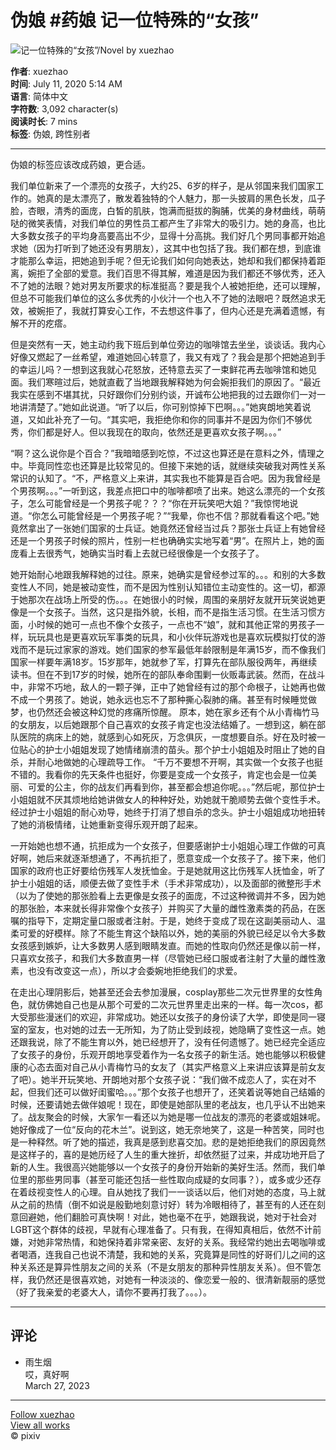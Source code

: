 # 伪娘 #药娘 记一位特殊的“女孩”

![记一位特殊的“女孩”/Novel by xuezhao](https://i.pximg.net/c/600x600/novel-cover-master/img/2022/07/23/00/08/26/ci13303009_880d511541589882d7e664d9c7367f1d_master1200.jpg)

**作者**: xuezhao  
**时间**: July 11, 2020 5:14 AM  
**语言**: 简体中文  
**字符数**: 3,092 character(s)  
**阅读时长**: 7 mins  
**标签**: 伪娘, 跨性别者  

---

伪娘的标签应该改成药娘，更合适。

我们单位新来了一个漂亮的女孩子，大约25、6岁的样子，是从邻国来我们国家工作的。她真的是太漂亮了，散发着独特的个人魅力，那一头披肩的黑色长发，瓜子脸，杏眼，清秀的面庞，白皙的肌肤，饱满而挺拔的胸脯，优美的身材曲线，萌萌哒的微笑表情，对我们单位的男性员工都产生了非常大的吸引力。她的身高，也比大多数女孩子的平均身高要高出不少，显得十分高挑。我们好几个男同事都开始追求她（因为打听到了她还没有男朋友），这其中也包括了我。我们都在想，到底谁才能那么幸运，把她追到手呢？但无论我们如何向她表达，她却和我们都保持着距离，婉拒了全部的爱意。我们百思不得其解，难道是因为我们都还不够优秀，还入不了她的法眼？她对男友所要求的标准挺高？要是我个人被她拒绝，还可以理解，但总不可能我们单位的这么多优秀的小伙汁一个也入不了她的法眼吧？既然追求无效，被婉拒了，我就打算安心工作，不去想这件事了，但内心还是充满着遗憾，有解不开的疙瘩。

但是突然有一天，她主动约我下班后到单位旁边的咖啡馆去坐坐，谈谈话。我内心好像又燃起了一丝希望，难道她回心转意了，我又有戏了？我会是那个把她追到手的幸运儿吗？一想到这我就心花怒放，还特意去买了一束鲜花再去咖啡馆和她见面。我们寒暄过后，她就直截了当地跟我解释她为何会婉拒我们的原因了。“最近我实在感到不堪其扰，只好跟你们分别约谈，开诚布公地把我的过去跟你们一对一地讲清楚了。”她如此说道。“听了以后，你可别惊掉下巴啊。。。”她爽朗地笑着说道，又如此补充了一句。“其实吧，我拒绝你和你的同事并不是因为你们不够优秀，你们都是好人。但以我现在的取向，依然还是更喜欢女孩子啊。。。” 

“啊？这么说你是个百合？”我暗暗感到吃惊，不过这也算还是在意料之外，情理之中。毕竟同性恋也还算是比较常见的。但接下来她的话，就继续突破我对两性关系常识的认知了。“不，严格意义上来讲，其实我也不能算是百合吧。因为我曾经是个男孩啊。。。”一听到这，我差点把口中的咖啡都喷了出来。她这么漂亮的一个女孩子，怎么可能曾经是一个男孩子呢？？？“你在开玩笑吧大姐？”我惊愕地说道。“你怎么可能曾经是一个男孩子呢？”“我晕，你也不信？那就看看这个吧。”她竟然拿出了一张她们国家的士兵证。她竟然还曾经当过兵？那张士兵证上有她曾经还是一个男孩子时候的照片，性别一栏也确确实实地写着“男”。在照片上，她的面庞看上去很秀气，她确实当时看上去就已经很像是一个女孩子了。

她开始耐心地跟我解释她的过往。原来，她确实是曾经参过军的。。。和别的大多数变性人不同，她是被动变性，而不是因为性别认知错位主动变性的。这一切，都源于她那次在战场上所受的伤。。。在她很小的时候，周围的亲朋好友就开玩笑说她更像是一个女孩子。当然，这只是指外貌，长相，而不是指生活习惯。在生活习惯方面，小时候的她可一点也不像个女孩子，一点也不“娘”，就和其他正常的男孩子一样，玩玩具也是更喜欢玩军事类的玩具，和小伙伴玩游戏也是喜欢玩模拟打仗的游戏而不是玩过家家的游戏。她们国家的参军最低年龄限制是年满15岁，而不像我们国家一样要年满18岁。15岁那年，她就参了军，打算先在部队服役两年，再继续读书。但在不到17岁的时候，她所在的部队奉命围剿一伙贩毒武装。然而，在战斗中，非常不巧地，敌人的一颗子弹，正中了她曾经有过的那个命根子，让她再也做不成一个男孩了。她说，她永远也忘不了那种撕心裂肺的痛。甚至有时候睡觉做梦，也仍然还会被这种幻觉的疼痛所惊醒。 原本，她在家乡还有个从小青梅竹马的女朋友，以后她跟那个自己喜欢的女孩子肯定也没法结婚了。一想到这，躺在部队医院的病床上的她，就感到心如死灰，万念俱灰，一度想要自杀。好在及时被一位贴心的护士小姐姐发现了她情绪崩溃的苗头。那个护士小姐姐及时阻止了她的自杀，并耐心地做她的心理疏导工作。 “千万不要想不开啊，其实做一个女孩子也挺不错的。我看你的先天条件也挺好，你要是变成一个女孩子，肯定也会是一位美丽、可爱的公主，你的战友们再看到你，甚至都会想追你呢。。。”然后呢，那位护士小姐姐就不厌其烦地给她讲做女人的种种好处，劝她就干脆顺势去做个变性手术。经过护士小姐姐的耐心劝导，她终于打消了想自杀的念头。护士小姐姐成功地扭转了她的消极情绪，让她重新变得乐观开朗了起来。

一开始她也想不通，抗拒成为一个女孩子，但要感谢护士小姐姐心理工作做的可真好啊，她后来就逐渐想通了，不再抗拒了，愿意变成一个女孩子了。接下来，他们国家的政府也正好要给伤残军人发抚恤金。于是她就用这比伤残军人抚恤金，听了护士小姐姐的话，顺便去做了变性手术（手术非常成功），以及面部的微整形手术（以为了使她的那张脸看上去更像是女孩子的面庞，不过这种微调并不多，因为她的那张脸，本来就长得非常像个女孩子）并购买了大量的雌性激素类的药品，在医嘱的指导下，定期定量口服或者注射。于是，她终于变成了现在这副美丽动人、温柔可爱的好模样。除了不能生育这个缺陷以外，她的美丽的外貌已经足以令大多数女孩感到嫉妒，让大多数男人感到眼睛发直。而她的性取向仍然还是像以前一样，只喜欢女孩子，和我们大多数直男一样（尽管她已经口服或者注射了大量的雌性激素，也没有改变这一点），所以才会委婉地拒绝我们的求爱。

在走出心理阴影后，她甚至还会去参加漫展，cosplay那些二次元世界里的女性角色，就仿佛她自己也是从那个可爱的二次元世界里走出来的一样。每一次cos，都大受那些漫迷们的欢迎，非常成功。她还以女孩子的身份读了大学，即使是同一寝室的室友，也对她的过去一无所知，为了防止受到歧视，她隐瞒了变性这一点。她还跟我说，除了不能生育以外，她已经想开了，没有任何遗憾了。她已经完全适应了女孩子的身份，乐观开朗地享受着作为一名女孩子的新生活。她也能够以积极健康的心态去面对自己从小青梅竹马的女友了（其实严格意义上来讲应该算是前女友了吧）。她半开玩笑地、开朗地对那个女孩子说：“我们做不成恋人了，实在对不起，但我们还可以做好闺蜜哈。。。”那个女孩子也想开了，还笑着说等她自己结婚的时候，还要请她去做伴娘呢！现在，即使是她部队里的老战友，也几乎认不出她来了。战友聚会的时候，大家乍一看还以为她是哪一位战友的漂亮的老婆或姐妹呢。她好像成了一位“反向的花木兰”。说到这，她无奈地笑了，这是一种苦笑，同时也是一种释然。听了她的描述，我真是感到悲喜交加。悲的是她拒绝我们的原因竟然是这样子的，喜的是她历经了人生的重大挫折，却依然挺了过来，并成功地开启了新的人生。我很高兴她能够以一个女孩子的身份开始新的美好生活。然而，我们单位里的那些男同事（甚至可能还包括一些性取向成疑的女同事？），或多或少还存在着歧视变性人的心理。自从她找了我们一一谈话以后，他们对她的态度，马上就从之前的热情（倒不如说是殷勤地刻意讨好）转为冷眼相待了，甚至有的人还在刻意回避她，他们翻脸可真快啊！对此，她也毫不在乎，她跟我说，她对于社会对LGBT这个群体的歧视，早就有心理准备了。只有我，在得知真相后，依然不计前嫌，对她非常热情，和她保持着非常亲密、友好的关系。我经常约她出去喝咖啡或者喝酒，连我自己也说不清楚，我和她的关系，究竟算是同性的好哥们儿之间的这种关系还是算异性朋友之间的关系（不是女朋友的那种异性朋友关系）。但不管怎样，我仍然还是很喜欢她，对她有一种淡淡的、像恋爱一般的、很清新靓丽的感觉（好了我亲爱的老婆大人，请你不要再打我了。。。）。

---

## 评论

- 雨生烟  
  哎，真好啊  
  March 27, 2023  

---

[Follow xuezhao](https://www.pixiv.net/en/users/9939062)  
[View all works](https://www.pixiv.net/en/users/9939062/novels)  
© pixiv
<!-- tcd_original_link https://www.pixiv.net/novel/show.php?id=13303009 -->
